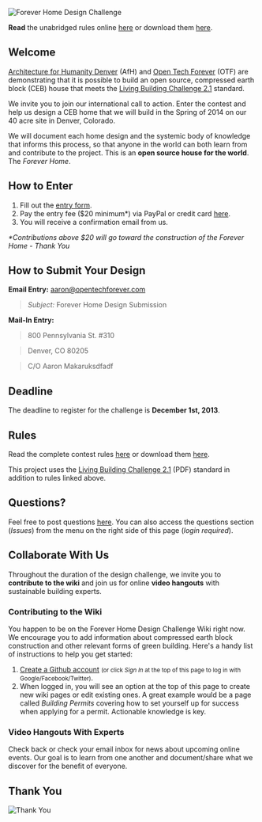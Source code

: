 ![Forever Home Design Challenge](http://farm3.staticflickr.com/2883/10617890654_49638b9329_b.jpg)

**Read** the unabridged rules online <a href="http://issuu.com/amakaruk/docs/afh___otf_-_forever_home_design_cha" target="_blank">here</a> or download them [here](https://github.com/AfH-Denver/Forever_Home_Design_Challenge/blob/master/Forever%20Home%20Design%20Challenge.pdf?raw=true).

## Welcome

[Architecture for Humanity Denver](http://denver.architectureforhumanity.org/) (AfH) and [Open Tech Forever](http://www.opentechforever.com) (OTF) are demonstrating that it is possible to build an open source, compressed earth block (CEB) house that meets the [Living Building Challenge 2.1](http://living-future.org/lbc) standard.

We invite you to join our international call to action. Enter the contest and help us design a CEB home that we will build in the Spring of 2014 on our 40 acre site in Denver, Colorado.

We will document each home design and the systemic body of knowledge that informs this process, so that anyone in the world can both learn from and contribute to the project. This is an **open source house for the world**. The _Forever Home_. 

## How to Enter

1. Fill out the <a href="https://docs.google.com/forms/d/1-waN44kGZkuZpBWX9APkQYAzGp_T-VqwubBiyprNcc4/viewform" target="_blank">entry form</a>.
2. Pay the entry fee ($20 minimum*) via PayPal or credit card <a href="https://www.paypal.com/cgi-bin/webscr?cmd=_s-xclick&hosted_button_id=62WXGK9V4JMBA" target="_blank">here</a>.
3. You will receive a confirmation email from us.

_*Contributions above $20 will go toward the construction of the Forever Home - Thank You_

## How to Submit Your Design


**Email Entry:** aaron@opentechforever.com

> _Subject:_ Forever Home Design Submission

**Mail-In Entry:** 
> 800 Pennsylvania St. #310

> Denver, CO 80205

> C/O Aaron Makaruksdfadf

## Deadline

The deadline to register for the challenge is **December 1st, 2013**.

## Rules

Read the complete contest rules <a href="http://issuu.com/amakaruk/docs/afh___otf_-_forever_home_design_cha" target="_blank">here</a> or download them [here](https://github.com/AfH-Denver/Forever_Home_Design_Challenge/blob/master/Forever%20Home%20Design%20Challenge.pdf?raw=true).

This project uses the <a href="http://living-future.org/sites/default/files/LBC/LBC_Documents/LBC%202_1%2012-0501.pdf" target="_blank">Living Building Challenge 2.1</a> (PDF) standard in addition to rules linked above. 

## Questions?

Feel free to post questions <a href="https://github.com/AfH-Denver/Forever_Home_Design_Challenge/issues" target="_blank">here</a>. You can also access the questions section (_Issues_) from the menu on the right side of this page (_login required_).

## Collaborate With Us

Throughout the duration of the design challenge, we invite you to **contribute to the wiki** and join us for online **video hangouts** with sustainable building experts.

### Contributing to the Wiki

You happen to be on the Forever Home Design Challenge Wiki right now. We encourage you to add information about compressed earth block construction and other relevant forms of green building. Here's a handy list of instructions to help you get started:

1. <a href="https://github.com/join" target="_blank">Create a Github account</a> <small>(or click _Sign In_ at the top of this page to log in with Google/Facebook/Twitter)</small>.
2. When logged in, you will see an option at the top of this page to create new wiki pages or edit existing ones. A great example would be a page called _Building Permits_ covering how to set yourself up for success when applying for a permit. Actionable knowledge is key.

### Video Hangouts With Experts

Check back or check your email inbox for news about upcoming online events. Our goal is to learn from one another and document/share what we discover for the benefit of everyone.

## Thank You

![Thank You](http://farm4.staticflickr.com/3670/10619950584_88aca0dfb1_b.jpg)
